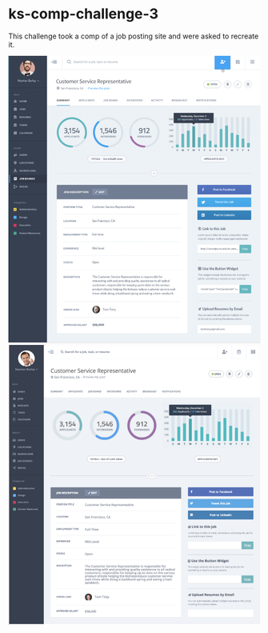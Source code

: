 # ks-comp-challenge-3
This challenge took a comp of a job posting site and were asked to recreate it.

![Original Comp](/assets/Original.png)
![My Comp](/assets/MyVersion.png)
